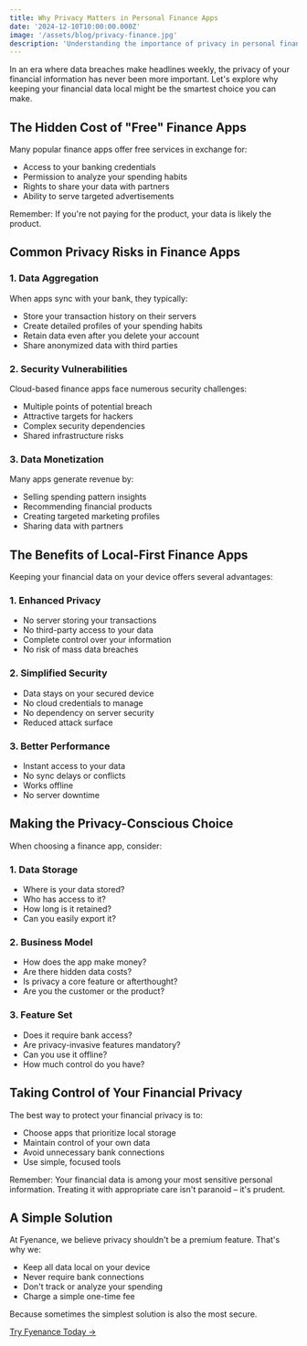 ```yaml
---
title: Why Privacy Matters in Personal Finance Apps
date: '2024-12-10T10:00:00.000Z'
image: '/assets/blog/privacy-finance.jpg'
description: 'Understanding the importance of privacy in personal finance apps and why keeping your financial data local might be the smartest choice for your security and peace of mind.'
---
```


In an era where data breaches make headlines weekly, the privacy of your financial information has never been more important. Let's explore why keeping your financial data local might be the smartest choice you can make.

## The Hidden Cost of "Free" Finance Apps

Many popular finance apps offer free services in exchange for:
- Access to your banking credentials
- Permission to analyze your spending habits
- Rights to share your data with partners
- Ability to serve targeted advertisements

Remember: If you're not paying for the product, your data is likely the product.

## Common Privacy Risks in Finance Apps

### 1. Data Aggregation
When apps sync with your bank, they typically:
- Store your transaction history on their servers
- Create detailed profiles of your spending habits
- Retain data even after you delete your account
- Share anonymized data with third parties

### 2. Security Vulnerabilities
Cloud-based finance apps face numerous security challenges:
- Multiple points of potential breach
- Attractive targets for hackers
- Complex security dependencies
- Shared infrastructure risks

### 3. Data Monetization
Many apps generate revenue by:
- Selling spending pattern insights
- Recommending financial products
- Creating targeted marketing profiles
- Sharing data with partners

## The Benefits of Local-First Finance Apps

Keeping your financial data on your device offers several advantages:

### 1. Enhanced Privacy
- No server storing your transactions
- No third-party access to your data
- Complete control over your information
- No risk of mass data breaches

### 2. Simplified Security
- Data stays on your secured device
- No cloud credentials to manage
- No dependency on server security
- Reduced attack surface

### 3. Better Performance
- Instant access to your data
- No sync delays or conflicts
- Works offline
- No server downtime

## Making the Privacy-Conscious Choice

When choosing a finance app, consider:

### 1. Data Storage
- Where is your data stored?
- Who has access to it?
- How long is it retained?
- Can you easily export it?

### 2. Business Model
- How does the app make money?
- Are there hidden data costs?
- Is privacy a core feature or afterthought?
- Are you the customer or the product?

### 3. Feature Set
- Does it require bank access?
- Are privacy-invasive features mandatory?
- Can you use it offline?
- How much control do you have?

## Taking Control of Your Financial Privacy

The best way to protect your financial privacy is to:
- Choose apps that prioritize local storage
- Maintain control of your own data
- Avoid unnecessary bank connections
- Use simple, focused tools

Remember: Your financial data is among your most sensitive personal information. Treating it with appropriate care isn't paranoid – it's prudent.

## A Simple Solution

At Fyenance, we believe privacy shouldn't be a premium feature. That's why we:
- Keep all data local on your device
- Never require bank connections
- Don't track or analyze your spending
- Charge a simple one-time fee

Because sometimes the simplest solution is also the most secure.

[Try Fyenance Today →](/buy.html)